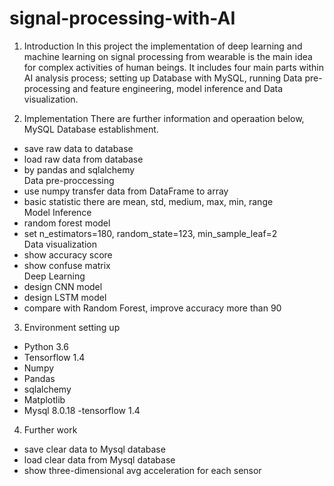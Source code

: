 # signal-processing-with-AI
1. Introduction
In this project the implementation of deep learning and machine learning on signal processing from wearable is the main idea for complex activities of human beings. It includes four main parts within AI analysis process; setting up Database with MySQL, running Data pre-processing and feature engineering, model inference and Data visualization. 

2. Implementation
There are further information and operaation below,           
MySQL Database establishment.
- save raw data to database
- load raw data from database
- by pandas and sqlalchemy         
Data pre-proccessing
- use numpy transfer data from DataFrame to array
- basic statistic there are mean, std, medium, max, min, range         
Model Inference
- random forest model 
- set n_estimators=180, random_state=123, min_sample_leaf=2            
Data visualization
- show accuracy score
- show confuse matrix               
Deep Learning              
- design CNN model
- design LSTM model
- compare with Random Forest, improve accuracy more than 90
3. Environment setting up
- Python 3.6
- Tensorflow 1.4
- Numpy
- Pandas
- sqlalchemy
- Matplotlib
- Mysql 8.0.18
-tensorflow 1.4
4. Further work
- save clear data to Mysql database
- load clear data from Mysql database
- show three-dimensional avg acceleration for each sensor

